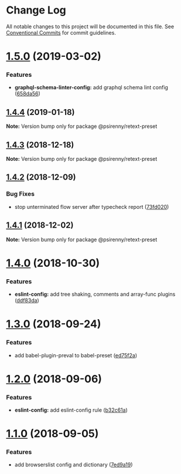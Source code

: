 # Change Log

All notable changes to this project will be documented in this file.
See [Conventional Commits](https://conventionalcommits.org) for commit guidelines.

# [1.5.0](https://github.com/psirenny/monorepo/tree/master/packages/retext-preset/compare/@psirenny/retext-preset@1.4.4...@psirenny/retext-preset@1.5.0) (2019-03-02)


### Features

* **graphql-schema-linter-config:** add graphql schema lint config ([658da56](https://github.com/psirenny/monorepo/tree/master/packages/retext-preset/commit/658da56))





## [1.4.4](https://github.com/psirenny/monorepo/tree/master/packages/retext-preset/compare/@psirenny/retext-preset@1.4.3...@psirenny/retext-preset@1.4.4) (2019-01-18)

**Note:** Version bump only for package @psirenny/retext-preset





## [1.4.3](https://github.com/psirenny/monorepo/tree/master/packages/retext-preset/compare/@psirenny/retext-preset@1.4.2...@psirenny/retext-preset@1.4.3) (2018-12-18)

**Note:** Version bump only for package @psirenny/retext-preset





## [1.4.2](https://github.com/psirenny/monorepo/tree/master/packages/retext-preset/compare/@psirenny/retext-preset@1.4.1...@psirenny/retext-preset@1.4.2) (2018-12-09)


### Bug Fixes

* stop unterminated flow server after typecheck report ([73fd020](https://github.com/psirenny/monorepo/tree/master/packages/retext-preset/commit/73fd020))





## [1.4.1](https://github.com/psirenny/monorepo/tree/master/packages/retext-preset/compare/@psirenny/retext-preset@1.4.0...@psirenny/retext-preset@1.4.1) (2018-12-02)

**Note:** Version bump only for package @psirenny/retext-preset





# [1.4.0](https://github.com/psirenny/monorepo/tree/master/packages/retext-preset/compare/@psirenny/retext-preset@1.3.0...@psirenny/retext-preset@1.4.0) (2018-10-30)


### Features

* **eslint-config:** add tree shaking, comments and array-func plugins ([ddf83da](https://github.com/psirenny/monorepo/tree/master/packages/retext-preset/commit/ddf83da))





<a name="1.3.0"></a>
# [1.3.0](https://github.com/psirenny/monorepo/tree/master/packages/retext-preset/compare/@psirenny/retext-preset@1.2.0...@psirenny/retext-preset@1.3.0) (2018-09-24)


### Features

* add babel-plugin-preval to babel-preset ([ed75f2a](https://github.com/psirenny/monorepo/tree/master/packages/retext-preset/commit/ed75f2a))





<a name="1.2.0"></a>
# [1.2.0](https://github.com/psirenny/monorepo/tree/master/packages/retext-preset/compare/@psirenny/retext-preset@1.1.0...@psirenny/retext-preset@1.2.0) (2018-09-06)


### Features

* **eslint-config:** add eslint-config rule ([b32c61a](https://github.com/psirenny/monorepo/tree/master/packages/retext-preset/commit/b32c61a))





<a name="1.1.0"></a>
# [1.1.0](https://github.com/psirenny/monorepo/tree/master/packages/retext-preset/compare/@psirenny/retext-preset@1.0.2...@psirenny/retext-preset@1.1.0) (2018-09-05)


### Features

* add browserslist config and dictionary ([7ed9a19](https://github.com/psirenny/monorepo/tree/master/packages/retext-preset/commit/7ed9a19))
